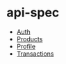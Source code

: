 # api-spec
- [Auth](https://github.com/ragasubekti/api-spec/blob/master/auth.md)
- [Products](https://github.com/ragasubekti/api-spec/blob/master/products.md)
- [Profile](https://github.com/ragasubekti/api-spec/blob/master/profile.md)
- [Transactions](https://github.com/ragasubekti/api-spec/blob/master/transactions.md)